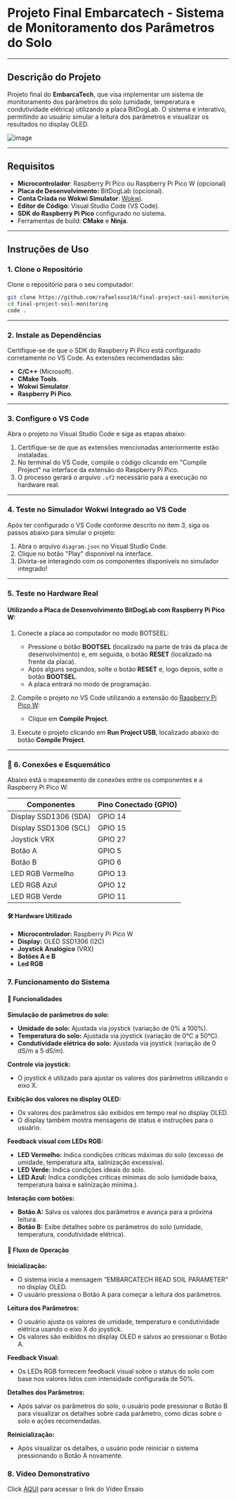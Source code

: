 # Projeto Final Embarcatech - Sistema de Monitoramento dos Parâmetros do Solo

---

## Descrição do Projeto

Projeto final do **EmbarcaTech**, que visa implementar um sistema de monitoramento dos parâmetros do solo (umidade, temperatura e condutividade elétrica) utilizando a placa BitDogLab. O sistema é interativo, permitindo ao usuário simular a leitura dos parâmetros e visualizar os resultados no display OLED.

![image](https://github.com/user-attachments/assets/0ec05929-7ebe-445f-ae6b-326197ce245c)

---

## Requisitos

- **Microcontrolador**: Raspberry Pi Pico ou Raspberry Pi Pico W (opcional)
- **Placa de Desenvolvimento:** BitDogLab (opcional).
- **Conta Criada no Wokwi Simulator**: [Wokwi](https://wokwi.com/).
- **Editor de Código**: Visual Studio Code (VS Code).
- **SDK do Raspberry Pi Pico** configurado no sistema.
- Ferramentas de build: **CMake** e **Ninja**.

---

## Instruções de Uso

### 1. Clone o Repositório

Clone o repositório para o seu computador:
```bash
git clone https://github.com/rafaelsouz10/final-project-soil-monitoring.git
cd final-project-soil-monitoring
code .
```
---

### 2. Instale as Dependências

Certifique-se de que o SDK do Raspberry Pi Pico está configurado corretamente no VS Code. As extensões recomendadas são:

- **C/C++** (Microsoft).
- **CMake Tools**.
- **Wokwi Simulator**.
- **Raspberry Pi Pico**.

---

### 3. Configure o VS Code

Abra o projeto no Visual Studio Code e siga as etapas abaixo:

1. Certifique-se de que as extensões mencionadas anteriormente estão instaladas.
2. No terminal do VS Code, compile o código clicando em "Compile Project" na interface da extensão do Raspberry Pi Pico.
3. O processo gerará o arquivo `.uf2` necessário para a execução no hardware real.

---

### 4. Teste no Simulador Wokwi Integrado ao VS Code

Após ter configurado o VS Code conforme descrito no item 3, siga os passos abaixo para simular o projeto:

1. Abra o arquivo `diagram.json` no Visual Studio Code.
2. Clique no botão "Play" disponível na interface.
3. Divirta-se interagindo com os componentes disponíveis no simulador integrado!

---

### 5. Teste no Hardware Real

#### Utilizando a Placa de Desenvolvimento BitDogLab com Raspberry Pi Pico W:

1. Conecte a placa ao computador no modo BOTSEEL:
   - Pressione o botão **BOOTSEL** (localizado na parte de trás da placa de desenvolvimento) e, em seguida, o botão **RESET** (localizado na frente da placa).
   - Após alguns segundos, solte o botão **RESET** e, logo depois, solte o botão **BOOTSEL**.
   - A placa entrará no modo de programação.

2. Compile o projeto no VS Code utilizando a extensão do [Raspberry Pi Pico W](https://marketplace.visualstudio.com/items?itemName=raspberry-pi.raspberry-pi-pico):
   - Clique em **Compile Project**.

3. Execute o projeto clicando em **Run Project USB**, localizado abaixo do botão **Compile Project**.

---

### 🔌 6. Conexões e Esquemático
Abaixo está o mapeamento de conexões entre os componentes e a Raspberry Pi Pico W:

| **Componentes**        | **Pino Conectado (GPIO)** |
|------------------------|---------------------------|
| Display SSD1306 (SDA)  | GPIO 14                   |
| Display SSD1306 (SCL)  | GPIO 15                   |
| Joystick VRX           | GPIO 27                   |
| Botão A                | GPIO 5                    |
| Botão B                | GPIO 6                    |
| LED RGB Vermelho       | GPIO 13                   |
| LED RGB Azul           | GPIO 12                   |
| LED RGB Verde          | GPIO 11                   |

#### 🛠️ Hardware Utilizado
- **Microcontrolador:** Raspberry Pi Pico W
- **Display:** OLED SSD1306 (I2C)
- **Joystick Analógico** (VRX)
- **Botões A e B**
- **Led RGB**

### 7. Funcionamento do Sistema

#### 📌 Funcionalidades

**Simulação de parâmetros do solo:**

- **Umidade do solo:** Ajustada via joystick (variação de 0% a 100%).
- **Temperatura do solo:** Ajustada via joystick (variação de 0°C a 50°C).
- **Condutividade elétrica do solo:** Ajustada via joystick (variação de 0 dS/m a 5 dS/m).

**Controle via joystick:**

- O joystick é utilizado para ajustar os valores dos parâmetros utilizando o eixo X.

**Exibição dos valores no display OLED:**

- Os valores dos parâmetros são exibidos em tempo real no display OLED.
- O display também mostra mensagens de status e instruções para o usuário.

**Feedback visual com LEDs RGB:**

- **LED Vermelho:** Indica condições críticas máximas do solo (excesso de umidade, temperatura alta, salinização excessiva).
- **LED Verde:** Indica condições ideais do solo.
- **LED Azul:** Indica condições críticas mínimas do solo (umidade baixa, temperatura baixa e salinização mínima.).

**Interação com botões:**

- **Botão A:** Salva os valores dos parâmetros e avança para a próxima leitura.
- **Botão B:** Exibe detalhes sobre os parâmetros do solo (umidade, temperatura, condutividade elétrica).

#### 📌 Fluxo de Operação

**Inicialização:**

- O sistema inicia a mensagem “EMBARCATECH READ SOIL PARAMETER” no display OLED.
- O usuário pressiona o Botão A para começar a leitura dos parâmetros.

**Leitura dos Parâmetros:**

- O usuário ajusta os valores de umidade, temperatura e condutividade elétrica usando o eixo X do joystick.
- Os valores são exibidos no display OLED e salvos ao pressionar o Botão A.

**Feedback Visual:**

- Os LEDs RGB fornecem feedback visual sobre o status do solo com base nos valores lidos com intensidade configurada de 50%.

**Detalhes dos Parâmetros:**

- Após salvar os parâmetros do solo, o usuário pode pressionar o Botão B para visualizar os detalhes sobre cada parâmetro, como dicas sobre o solo e ações recomendadas.

**Reinicialização:**

- Após visualizar os detalhes, o usuário pode reiniciar o sistema pressionando o Botão A novamente.

### 8. Vídeo Demonstrativo

Click [AQUI](https://drive.google.com/file/d/1wGmQhErWBzgsxy2ykEN8cO1Y7qcORcDt/view?usp=sharing) para acessar o link do Vídeo Ensaio
